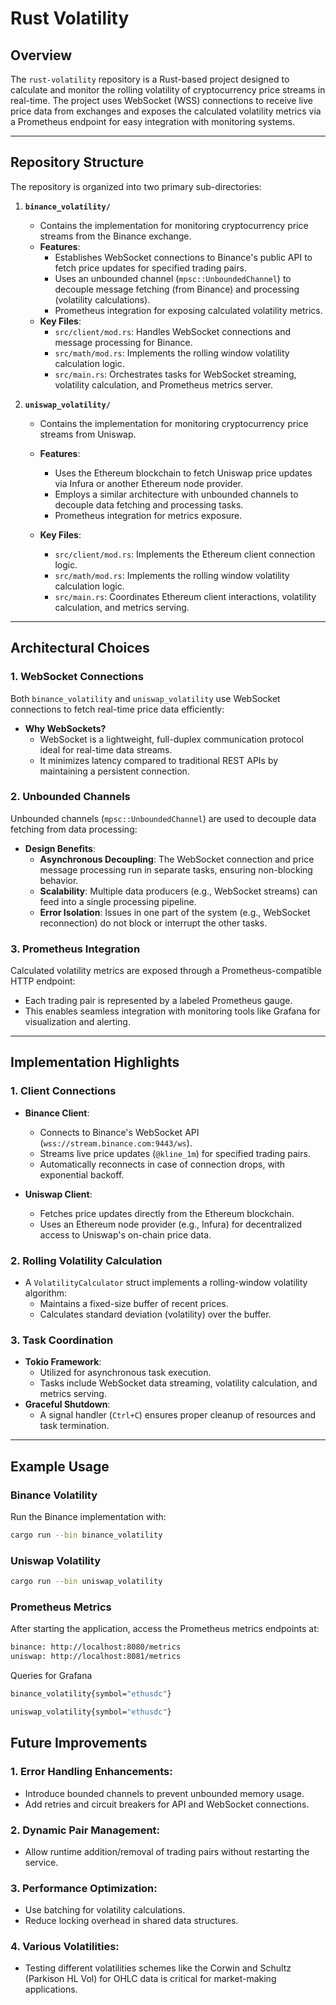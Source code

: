 # Rust Volatility

## Overview

The `rust-volatility` repository is a Rust-based project designed to calculate and monitor the rolling volatility of cryptocurrency price streams in real-time. The project uses WebSocket (WSS) connections to receive live price data from exchanges and exposes the calculated volatility metrics via a Prometheus endpoint for easy integration with monitoring systems.

---

## Repository Structure

The repository is organized into two primary sub-directories:

1. **`binance_volatility/`**
   - Contains the implementation for monitoring cryptocurrency price streams from the Binance exchange.
   - **Features**:
     - Establishes WebSocket connections to Binance's public API to fetch price updates for specified trading pairs.
     - Uses an unbounded channel (`mpsc::UnboundedChannel`) to decouple message fetching (from Binance) and processing (volatility calculations).
     - Prometheus integration for exposing calculated volatility metrics.
   - **Key Files**:
     - `src/client/mod.rs`: Handles WebSocket connections and message processing for Binance.
     - `src/math/mod.rs`: Implements the rolling window volatility calculation logic.
     - `src/main.rs`: Orchestrates tasks for WebSocket streaming, volatility calculation, and Prometheus metrics server.
 

2. **`uniswap_volatility/`**
   - Contains the implementation for monitoring cryptocurrency price streams from Uniswap.
   - **Features**:
     - Uses the Ethereum blockchain to fetch Uniswap price updates via Infura or another Ethereum node provider.
     - Employs a similar architecture with unbounded channels to decouple data fetching and processing tasks.
     - Prometheus integration for metrics exposure.

   - **Key Files**:
     - `src/client/mod.rs`: Implements the Ethereum client connection logic.
     - `src/math/mod.rs`: Implements the rolling window volatility calculation logic.
     - `src/main.rs`: Coordinates Ethereum client interactions, volatility calculation, and metrics serving.

---

## Architectural Choices

### 1. WebSocket Connections
Both `binance_volatility` and `uniswap_volatility` use WebSocket connections to fetch real-time price data efficiently:
- **Why WebSockets?**
  - WebSocket is a lightweight, full-duplex communication protocol ideal for real-time data streams.
  - It minimizes latency compared to traditional REST APIs by maintaining a persistent connection.

### 2. Unbounded Channels
Unbounded channels (`mpsc::UnboundedChannel`) are used to decouple data fetching from data processing:
- **Design Benefits**:
  - **Asynchronous Decoupling**: The WebSocket connection and price message processing run in separate tasks, ensuring non-blocking behavior.
  - **Scalability**: Multiple data producers (e.g., WebSocket streams) can feed into a single processing pipeline.
  - **Error Isolation**: Issues in one part of the system (e.g., WebSocket reconnection) do not block or interrupt the other tasks.

### 3. Prometheus Integration
Calculated volatility metrics are exposed through a Prometheus-compatible HTTP endpoint:
- Each trading pair is represented by a labeled Prometheus gauge.
- This enables seamless integration with monitoring tools like Grafana for visualization and alerting.

---

## Implementation Highlights

### 1. Client Connections
- **Binance Client**:
  - Connects to Binance's WebSocket API (`wss://stream.binance.com:9443/ws`).
  - Streams live price updates (`@kline_1m`) for specified trading pairs.
  - Automatically reconnects in case of connection drops, with exponential backoff.

- **Uniswap Client**:
  - Fetches price updates directly from the Ethereum blockchain.
  - Uses an Ethereum node provider (e.g., Infura) for decentralized access to Uniswap's on-chain price data.

### 2. Rolling Volatility Calculation
- A `VolatilityCalculator` struct implements a rolling-window volatility algorithm:
  - Maintains a fixed-size buffer of recent prices.
  - Calculates standard deviation (volatility) over the buffer.

### 3. Task Coordination
- **Tokio Framework**:
  - Utilized for asynchronous task execution.
  - Tasks include WebSocket data streaming, volatility calculation, and metrics serving.
- **Graceful Shutdown**:
  - A signal handler (`Ctrl+C`) ensures proper cleanup of resources and task termination.

---

## Example Usage

### Binance Volatility
Run the Binance implementation with:
```bash
cargo run --bin binance_volatility
```

### Uniswap Volatility
```bash
cargo run --bin uniswap_volatility
```

### Prometheus Metrics

After starting the application, access the Prometheus metrics endpoints at:
```bash
binance: http://localhost:8080/metrics
uniswap: http://localhost:8081/metrics
```

Queries for Grafana
```bash
binance_volatility{symbol="ethusdc"}
```
```bash
uniswap_volatility{symbol="ethusdc"}
```


## Future Improvements
### 1.	Error Handling Enhancements:
- Introduce bounded channels to prevent unbounded memory usage.
- Add retries and circuit breakers for API and WebSocket connections.

### 2. Dynamic Pair Management:
- Allow runtime addition/removal of trading pairs without restarting the service.

### 3. Performance Optimization:
- Use batching for volatility calculations.
- Reduce locking overhead in shared data structures.

### 4. Various Volatilities:
- Testing different volatilities schemes like the Corwin and Schultz (Parkison HL Vol) for OHLC data is critical for market-making applications.
